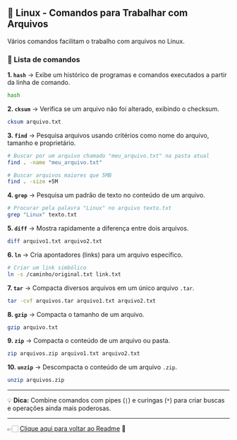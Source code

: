 ## 🐧 Linux - Comandos para Trabalhar com Arquivos

Vários comandos facilitam o trabalho com arquivos no Linux.  

### 📜 Lista de comandos

**1. `hash`** → Exibe um histórico de programas e comandos executados a partir da linha de comando.  
```bash
hash
```
**2. `cksum`** → Verifica se um arquivo não foi alterado, exibindo o checksum.  
```bash
cksum arquivo.txt
```
**3. `find`** → Pesquisa arquivos usando critérios como nome do arquivo, tamanho e proprietário.  
```bash
# Buscar por um arquivo chamado "meu_arquivo.txt" na pasta atual
find . -name "meu_arquivo.txt"

# Buscar arquivos maiores que 5MB
find . -size +5M
```
**4. `grep`** → Pesquisa um padrão de texto no conteúdo de um arquivo.  
```bash
# Procurar pela palavra "Linux" no arquivo texto.txt
grep "Linux" texto.txt
```
**5. `diff`** → Mostra rapidamente a diferença entre dois arquivos.  
```bash
diff arquivo1.txt arquivo2.txt
```
**6. `ln`** → Cria apontadores (links) para um arquivo específico.  
```bash
# Criar um link simbólico
ln -s /caminho/original.txt link.txt
```
**7. `tar`** → Compacta diversos arquivos em um único arquivo `.tar`.  
```bash
tar -cvf arquivos.tar arquivo1.txt arquivo2.txt
```
**8. `gzip`** → Compacta o tamanho de um arquivo.  
```bash
gzip arquivo.txt
```
**9. `zip`** → Compacta o conteúdo de um arquivo ou pasta.  
```bash
zip arquivos.zip arquivo1.txt arquivo2.txt
```
**10. `unzip`** → Descompacta o conteúdo de um arquivo `.zip`.  
```bash
unzip arquivos.zip
```
---

💡 **Dica:** Combine comandos com pipes (`|`) e curingas (`*`) para criar buscas e operações ainda mais poderosas.

---

👉🏻 [Clique aqui para voltar ao Readme](https://github.com/DrikaDev/Estudando-AWS-Cloud-Practitioner/blob/main/README.md) 📒

